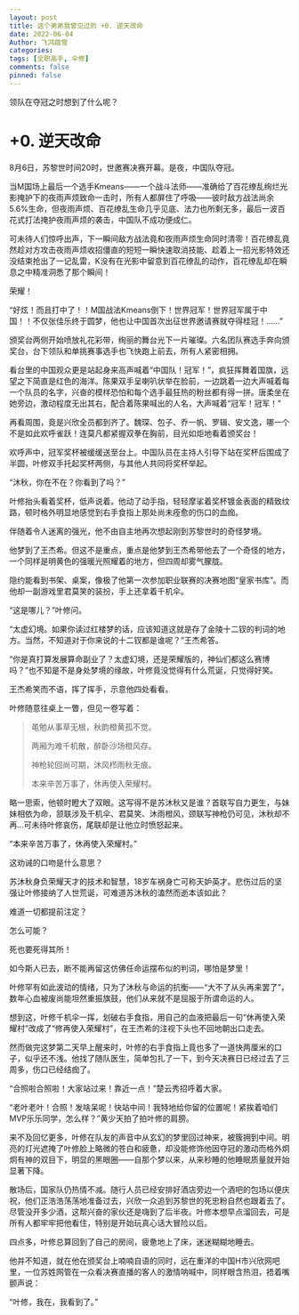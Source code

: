 ```yaml
---
layout: post
title: 这个弟弟我曾见过的 +0. 逆天改命
date: 2022-06-04
Author: 飞鸿踏雪
categories:
tags: [全职高手, 伞修]
comments: false
pinned: false
---
```


领队在夺冠之时想到了什么呢？

<!-- more -->

# +0. 逆天改命


8月6日，苏黎世时间20时，世邀赛决赛开幕。是夜，中国队夺冠。

当M国场上最后一个选手Kmeans——一个战斗法师——准确给了百花缭乱绚烂光影掩护下的夜雨声烦致命一击时，所有人都屏住了呼吸——彼时敌方战法尚余5.6%生命，但夜雨声烦、百花缭乱生命几乎见底、法力也所剩无多，最后一波百花式打法掩护夜雨声烦的袭击，中国队不成功便成仁。

可未待人们惊呼出声，下一瞬间敌方战法竟和夜雨声烦生命同时清零！百花缭乱竟然趁对方攻击夜雨声烦收招僵直的短短一瞬快速取消技能、趁着上一招光影特效还没结束抢出了一记乱雷，K没有在光影中留意到百花缭乱的动作，百花缭乱却在瞬息之中精准洞悉了那个瞬间！

荣耀！

“好炫！而且打中了！！M国战法Kmeans倒下！世界冠军！世界冠军属于中国！！不仅张佳乐终于圆梦，他也让中国首次出征世界邀请赛就夺得桂冠！……”

颁奖台两侧开始喷放礼花彩带，绚丽的舞台光下一片璀璨。六名团队赛选手奔向颁奖台，台下领队和单挑赛事选手也飞快跑上前去，所有人紧密相拥。

看台里的中国观众更是站起身来高声喊着“中国队！冠军！”，疯狂挥舞着国旗，远望之下简直是红色的海洋。陈果双手呈喇叭状举在脸前，一边跳着一边大声喊着每一个队员的名字，兴奋的模样恐怕和每个选手最狂热的粉丝都有得一拼。唐柔坐在她旁边，激动程度无出其右，配合着陈果喊出的人名，大声喊着“冠军！冠军！”

再看周围，竟是兴欣全员都到齐了。魏琛、包子、乔一帆、罗辑、安文逸，哪一个不是如此欢呼雀跃！连莫凡都紧握双拳在胸前，目光如炬地看着颁奖台！

欢呼声中，冠军奖杯被缓缓送至台上。中国队员在主持人引导下站在奖杯后围成了半圆，叶修双手托起奖杯两侧，与其他人共同将奖杯举起。

“沐秋，你在不在？你看到了吗？”

叶修抬头看着奖杯，低声说着。他动了动手指，轻轻摩挲着奖杯镀金表面的精致纹路，顿时格外明显地感觉到右手食指上那处尚未痊愈的伤口的血痂。

伴随着令人迷离的强光，他不由自主地再次想起刚到苏黎世时的奇怪梦境。

他梦到了王杰希。但这不是重点，重点是他梦到王杰希带他去了一个奇怪的地方，一个同样是明黄色的强暖光照耀着的地方，但四周却雾气朦胧。

隐约能看到书架、桌案，像极了他第一次参加职业联赛的决赛地图“皇家书库”。而他却一副游戏里君莫笑的装扮，手上还拿着千机伞。

“这是哪儿？”叶修问。

“太虚幻境。如果你读过红楼梦的话，应该知道这就是存了金陵十二钗的判词的地方。当然，不知道对于你来说的十二钗都是谁呢？”王杰希答。

“你是真打算发展算命副业了？太虚幻境，还是荣耀版的，神仙们都这么赛博吗？”也不知是不是身处梦境的缘故，叶修竟没觉得有什么荒诞，只觉得好笑。

王杰希笑而不语，挥了挥手，示意他四处看看。

叶修随意往桌上一瞥，但见一卷写着：

> 黾勉从事草无根，秋韵橙黄孤不觉。
> 
> 两厢为难千机散，醉卧沙场橙风存。
> 
> 神枪轮回尚可期，沐风栉雨秋无痕。
> 
> 本来辛苦万事了，休再使入荣耀村。

略一思索，他顿时瞪大了双眼。这写得不是苏沐秋又是谁？首联写自力更生，与妹妹相依为命，颔联涉及千机伞、君莫笑、沐雨橙风，颈联写神枪仍可见，沐秋却不再…可未待叶修哀伤，尾联却是让他立时愤怒起来。

“本来辛苦万事了，休再使入荣耀村。”

这劝诫的口吻是什么意思？

苏沐秋身负荣耀天才的技术和智慧，18岁车祸身亡可称天妒英才。悲伤过后的坚强让叶修接纳了人世荒诞，可难道苏沐秋的溘然而逝本该如此？

难道一切都提前注定？

怎么可能？

死也要死得其所！

如今斯人已去，断不能再留这仿佛任命运摆布似的判词，哪怕是梦里！

叶修罕有如此波动的情绪，只为了沐秋与命运的抗衡——“大不了从头再来罢了”，数年心血被废尚能坦然重振旗鼓，他们从来就不是屈服于所谓命运的人。

想到这，叶修千机伞一挥，划破右手食指，用自己的血液把最后一句“休再使入荣耀村”改成了“修再使入荣耀村”，在王杰希的注视下头也不回地朝出口走去。

然而做完这梦第二天早上醒来时，叶修的右手食指上竟也多了一道快两厘米的口子，似乎还不浅。他找了随队医生，简单包扎了一下，到今天决赛日已经过去了三周多，伤口已经结痂了。

“合照啦合照啦！大家站过来！靠近一点！”楚云秀招呼着大家。

“老叶老叶！合照！发啥呆呢！快站中间！我特地给你留的位置呢！紧挨着咱们MVP乐乐同学，怎么样？”黄少天拍了拍叶修的肩膀。

来不及回忆更多，叶修在队友的声音中从玄幻的梦里回过神来，被簇拥到中间。明亮的灯光遮掩了叶修脸上略微的苍白和疲惫，却没能修饰他因夺冠的激动而格外炯炯有神的双目下，明显的黑眼圈——自那个梦以来，从来秒睡的他睡眠质量就开始显著下降。

散场后，国家队仍热情不减。随行人员已经安排好酒店旁边一个酒吧的包场以便庆祝，他们正浩浩荡荡地准备过去，兴欣一众追到苏黎世的死忠粉自然也跟着去了。尽管没开多少酒，这帮兴奋的家伙还是嗨到了后半夜。叶修本想早点溜回去，可是所有人都牢牢把他看住，特别是开始玩真心话大冒险以后。

四点多，叶修总算回到了自己的房间，疲惫地上了床，迷迷糊糊地睡去。

他并不知道，就在他在颁奖台上喃喃自语的同时，远在重洋的中国H市兴欣网吧里，一位苏姓网管在一众看决赛直播的客人的激情呐喊中，同样眼含热泪，捂着嘴颤声说：

“叶修，我在，我看到了。”
